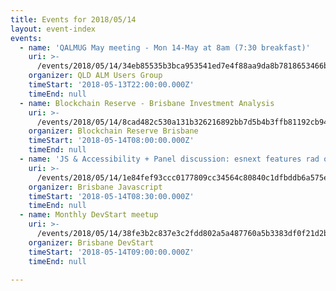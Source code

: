 ```yaml
---
title: Events for 2018/05/14
layout: event-index
events:
  - name: 'QALMUG May meeting - Mon 14-May at 8am (7:30 breakfast)'
    uri: >-
      /events/2018/05/14/34eb85535b3bca953541ed7e4f88aa9da8b7818653466b815879c62e805c460c
    organizer: QLD ALM Users Group
    timeStart: '2018-05-13T22:00:00.000Z'
    timeEnd: null
  - name: Blockchain Reserve - Brisbane Investment Analysis
    uri: >-
      /events/2018/05/14/8cad482c530a131b326216892bb7d5b4b3ffb81192cb94cfbbd7721c49b5e683
    organizer: Blockchain Reserve Brisbane
    timeStart: '2018-05-14T08:00:00.000Z'
    timeEnd: null
  - name: 'JS & Accessibility + Panel discussion: esnext features rad or bad?'
    uri: >-
      /events/2018/05/14/1e84fef93ccc0177809cc34564c80840c1dfbddb6a575e3ff52db78546283542
    organizer: Brisbane Javascript
    timeStart: '2018-05-14T08:30:00.000Z'
    timeEnd: null
  - name: Monthly DevStart meetup
    uri: >-
      /events/2018/05/14/38fe3b2c837e3c2fdd802a5a487760a5b3383df0f21d2b77c7b79451409110ef
    organizer: Brisbane DevStart
    timeStart: '2018-05-14T09:00:00.000Z'
    timeEnd: null

---
```


